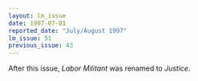 ```yaml
---
layout: lm_issue
date: 1997-07-01
reported_date: "July/August 1997"
lm_issue: 51
previous_issue: 43
---
```


After this issue, <cite>Labor Militant</cite> was renamed to <cite>Justice</cite>.